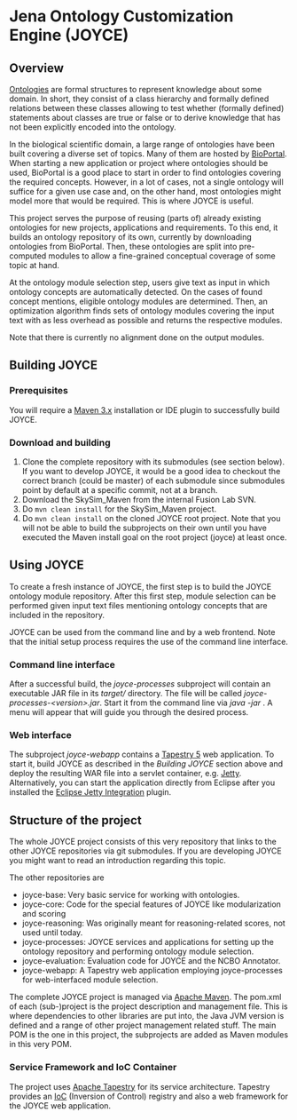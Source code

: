 # Jena Ontology Customization Engine (JOYCE)

## Overview

[Ontologies](https://en.wikipedia.org/wiki/Ontology_(information_science)) are formal structures to represent knowledge about some domain. In short, they consist of a class hierarchy and formally defined relations between these classes allowing to test whether (formally defined) statements about classes are true or false or to derive knowledge that has not been explicitly encoded into the ontology.

In the biological scientific domain, a large range of ontologies have been built covering a diverse set of topics. Many of them are hosted by [BioPortal](http://bioportal.bioontology.org/). When starting a new application or project where ontologies should be used, BioPortal is a good place to start in order to find ontologies covering the required concepts. However, in a lot of cases, not a single ontology will suffice for a given use case and, on the other hand, most ontologies might model more that would be required. This is where JOYCE is useful.

This project serves the purpose of reusing (parts of) already existing ontologies for new projects, applications and requirements. To this end, it builds an ontology repository of its own, currently by downloading ontologies from BioPortal. Then, these ontologies are split into pre-computed modules to allow a fine-grained conceptual coverage of some topic at hand.

At the ontology module selection step, users give text as input in which ontology concepts are automatically detected. On the cases of found concept mentions, eligible ontology modules are determined. Then, an optimization algorithm finds sets of ontology modules covering the input text with as less overhead as possible and returns the respective modules.

Note that there is currently no alignment done on the output modules.

## Building JOYCE

### Prerequisites

You will require a [Maven 3.x](https://maven.apache.org/) installation or IDE plugin to successfully build JOYCE.

### Download and building

1. Clone the complete repository with its submodules (see section below). If you want to develop JOYCE, it would be a good idea to checkout the correct branch (could be master) of each submodule since submodules point by default at a specific commit, not at a branch.
2. Download the SkySim_Maven from the internal Fusion Lab SVN.
3. Do `mvn clean install` for the SkySim_Maven project.
4. Do `mvn clean install` on the cloned JOYCE root project. Note that you will not be able to build the subprojects on their own until you have executed the Maven install goal on the root project (joyce) at least once. 

## Using JOYCE

To create a fresh instance of JOYCE, the first step is to build the JOYCE ontology module repository. After this first step, module selection can be performed given input text files mentioning ontology concepts that are included in the repository.

JOYCE can be used from the command line and by a web frontend. Note that the initial setup process requires the use of the command line interface.

### Command line interface
After a successful build, the *joyce-processes* subproject will contain an executable JAR file in its *target/* directory. The file will be called *joyce-processes-&lt;version&gt;.jar*. Start it from the command line via *java -jar <path to the executable JAR file>*. A menu will appear that will guide you through the desired process.
  
### Web interface
The subproject *joyce-webapp* contains a [Tapestry 5](http://tapestry.apache.org/) web application. To start it, build JOYCE as described in the *Building JOYCE* section above and deploy the resulting WAR file into a servlet container, e.g. [Jetty](https://www.eclipse.org/jetty/). Alternatively, you can start the application directly from Eclipse after you installed the [Eclipse Jetty Integration](http://eclipse-jetty.github.io/) plugin.

## Structure of the project

The whole JOYCE project consists of this very repository that links to the other JOYCE repositories via git submodules. If you are developing JOYCE you might want to read an introduction regarding this topic.

The other repositories are

- joyce-base: Very basic service for working with ontologies.
- joyce-core: Code for the special features of JOYCE like modularization and scoring
- joyce-reasoning: Was originally meant for reasoning-related scores, not used until today.
- joyce-processes: JOYCE services and applications for setting up the ontology repository and performing ontology module selection.
- joyce-evaluation: Evaluation code for JOYCE and the NCBO Annotator.
- joyce-webapp: A Tapestry web application employing joyce-processes for web-interfaced module selection.

The complete JOYCE project is managed via [Apache Maven](http://maven.apache.org/). The pom.xml of each (sub-)project is the project description and management file. This is where dependencies to other libraries are put into, the Java JVM version is defined and a range of other project management related stuff. The main POM is the one in this project, the subprojects are added as Maven modules in this very POM.

### Service Framework and IoC Container

The project uses [Apache Tapestry](http://tapestry.apache.org/) for its service architecture. Tapestry provides an [IoC](https://en.wikipedia.org/wiki/Inversion_of_control) (Inversion of Control) registry and also a web framework for the JOYCE web application.

